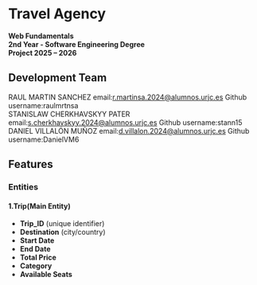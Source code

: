 # Travel Agency 

**Web Fundamentals**  
**2nd Year - Software Engineering Degree**  
**Project 2025 – 2026**


##  Development Team
RAUL MARTIN SANCHEZ              email:r.martinsa.2024@alumnos.urjc.es            Github username:raulmrtnsa <br>
STANISLAW CHERKHAVSKYY PATER     email:s.cherkhavskyy.2024@alumnos.urjc.es        Github username:stann15    <br>
DANIEL VILLALÓN MUÑOZ            email:d.villalon.2024@alumnos.urjc.es            Github username:DanielVM6  <br>     

## Features 

### Entities

#### 1.Trip(Main Entity)
- **Trip_ID** (unique identifier)  
- **Destination** (city/country)  
- **Start Date**  
- **End Date**  
- **Total Price**  
- **Category**  
- **Available Seats** 
